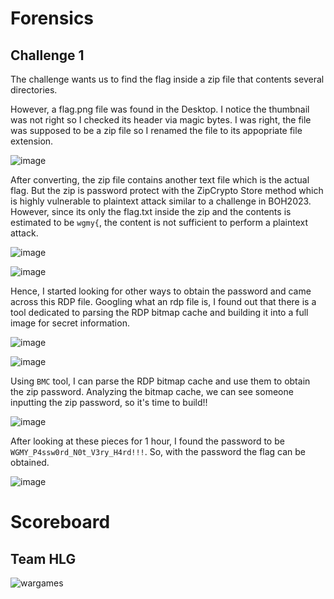 # Forensics
## Challenge 1
The challenge wants us to find the flag inside a zip file that contents several directories. 

However, a flag.png file was found in the Desktop. I notice the thumbnail was not right so I checked its header via magic bytes. I was right, the file was supposed to be a zip file so I renamed the file to its appopriate file extension.

![image](https://github.com/warlocksmurf/ctf-writeups/assets/121353711/a97c365c-c671-4e0c-83e7-2a1ce8e01281)

After converting, the zip file contains another text file which is the actual flag. But the zip is password protect with the ZipCrypto Store method which is highly vulnerable to plaintext attack similar to a challenge in BOH2023. However, since its only the flag.txt inside the zip and the contents is estimated to be `wgmy{`, the content is not sufficient to perform a plaintext attack.

![image](https://github.com/warlocksmurf/ctf-writeups/assets/121353711/1e47116c-f80b-4d8b-a87e-59e6192e5497)

![image](https://github.com/warlocksmurf/ctf-writeups/assets/121353711/25435db3-23a2-4f9e-a1a3-cb432192b22c)

Hence, I started looking for other ways to obtain the password and came across this RDP file. Googling what an rdp file is, I found out that there is a tool dedicated to parsing the RDP bitmap cache and building it into a full image for secret information.

![image](https://github.com/warlocksmurf/ctf-writeups/assets/121353711/986ee326-4141-4f0b-b3c6-ae31ffd2ad4f)

![image](https://github.com/warlocksmurf/ctf-writeups/assets/121353711/5fb8879d-57a6-4b4d-8ba7-8346c20665b6)

Using `BMC` tool, I can parse the RDP bitmap cache and use them to obtain the zip password. Analyzing the bitmap cache, we can see someone inputting the zip password, so it's time to build!!

![image](https://github.com/warlocksmurf/ctf-writeups/assets/121353711/b0f2a25b-a3b4-470d-9160-9aac3357a715)

After looking at these pieces for 1 hour, I found the password to be `WGMY_P4ssw0rd_N0t_V3ry_H4rd!!!`. So, with the password the flag can be obtained.

![image](https://github.com/warlocksmurf/ctf-writeups/assets/121353711/985799e4-3b3b-4686-a7d0-b23da430863c)

# Scoreboard
## Team HLG

![wargames](https://github.com/warlocksmurf/ctf-writeups/assets/121353711/1b411d1d-1379-4e38-8faf-f6d8b78a9c3f)
